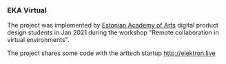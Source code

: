### EKA Virtual

The project was implemented by [Estonian Academy of Arts](https://www.artun.ee/en/home) digital product design students in Jan 2021 during the workshop "Remote collaboration in virtual environments".

The project shares some code with the arttech startup http://elektron.live
